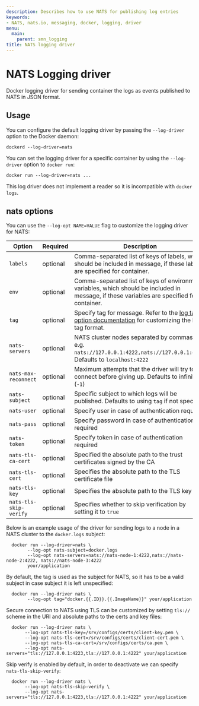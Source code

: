 ```yaml
---
description: Describes how to use NATS for publishing log entries
keywords:
- NATS, nats.io, messaging, docker, logging, driver
menu:
  main:
    parent: smn_logging
title: NATS logging driver
---
```


# NATS Logging driver

Docker logging driver for sending container the logs as events published to NATS in JSON format.

## Usage

You can configure the default logging driver by passing the `--log-driver`
option to the Docker daemon:

    dockerd --log-driver=nats

You can set the logging driver for a specific container by using the
`--log-driver` option to `docker run`:

    docker run --log-driver=nats ...

This log driver does not implement a reader so it is incompatible with `docker logs`.

## nats options

You can use the `--log-opt NAME=VALUE` flag to customize the logging driver
for NATS:

| Option                      | Required | Description                                                                                                                                 |
|-----------------------------|----------|---------------------------------------------------------------------------------------------------------------------------------------------|
| `labels`                    | optional | Comma-separated list of keys of labels, which should be included in message, if these labels are specified for container.                   |
| `env`                       | optional | Comma-separated list of keys of environment variables, which should be included in message, if these variables are specified for container. |
| `tag`                       | optional | Specify tag for message.  Refer to the [log tag option documentation](log_tags.md) for customizing the log tag format.                      |
| `nats-servers`              | optional | NATS cluster nodes separated by commas. e.g. `nats://127.0.0.1:4222,nats://127.0.0.1:4223`. Defaults to `localhost:4222`                    |
| `nats-max-reconnect`        | optional | Maximum attempts that the driver will try to connect before giving up. Defaults to infinite (`-1`)                                          |
| `nats-subject`              | optional | Specific subject to which logs will be published. Defaults to using `tag` if not specified                                                  |
| `nats-user`                 | optional | Specify user in case of authentication required                                                                                             |
| `nats-pass`                 | optional | Specify password in case of authentication required                                                                                         |
| `nats-token`                 | optional | Specify token in case of authentication required                                                                                           |
| `nats-tls-ca-cert`          | optional | Specified the absolute path to the trust certificates signed by the CA                                                                      |
| `nats-tls-cert`             | optional | Specifies the absolute path to the TLS certificate file                                                                                     |
| `nats-tls-key`              | optional | Specifies the absolute path to the TLS key file                                                                                             |
| `nats-tls-skip-verify`      | optional | Specifies whether to skip verification by setting it to `true`                                                                              |

Below is an example usage of the driver for sending logs to a node in a
NATS cluster to the `docker.logs` subject:

```
  docker run --log-driver=nats \
        --log-opt nats-subject=docker.logs
        --log-opt nats-servers=nats://nats-node-1:4222,nats://nats-node-2:4222, nats://nats-node-3:4222
        your/application
```

By default, the tag is used as the subject for NATS, so it has to be a valid
subject in case subject it is left unspecified:

```
  docker run --log-driver nats \
        --log-opt tag="docker.{{.ID}}.{{.ImageName}}" your/application
```

Secure connection to NATS using TLS can be customized by setting `tls://` scheme
in the URI and absolute paths to the certs and key files:

```
  docker run --log-driver nats \
       --log-opt nats-tls-key=/srv/configs/certs/client-key.pem \
       --log-opt nats-tls-cert=/srv/configs/certs/client-cert.pem \
       --log-opt nats-tls-ca-cert=/srv/configs/certs/ca.pem \
	   --log-opt nats-servers="tls://127.0.0.1:4223,tls://127.0.0.1:4222" your/application
```

Skip verify is enabled by default, in order to deactivate we can specify `nats-tls-skip-verify`:

```
  docker run --log-driver nats \
       --log-opt nats-tls-skip-verify \
       --log-opt nats-servers="tls://127.0.0.1:4223,tls://127.0.0.1:4222" your/application
```
